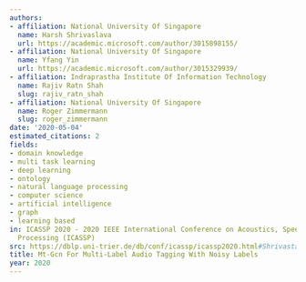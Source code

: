 ```yaml
---
authors:
- affiliation: National University Of Singapore
  name: Harsh Shrivaslava
  url: https://academic.microsoft.com/author/3015898155/
- affiliation: National University Of Singapore
  name: Yfang Yin
  url: https://academic.microsoft.com/author/3015329939/
- affiliation: Indraprastha Institute Of Information Technology
  name: Rajiv Ratn Shah
  slug: rajiv_ratn_shah
- affiliation: National University Of Singapore
  name: Roger Zimmermann
  slug: roger_zimmermann
date: '2020-05-04'
estimated_citations: 2
fields:
- domain knowledge
- multi task learning
- deep learning
- ontology
- natural language processing
- computer science
- artificial intelligence
- graph
- learning based
in: ICASSP 2020 - 2020 IEEE International Conference on Acoustics, Speech and Signal
  Processing (ICASSP)
src: https://dblp.uni-trier.de/db/conf/icassp/icassp2020.html#ShrivastavaYSZ20
title: Mt-Gcn For Multi-Label Audio Tagging With Noisy Labels
year: 2020
---
```

